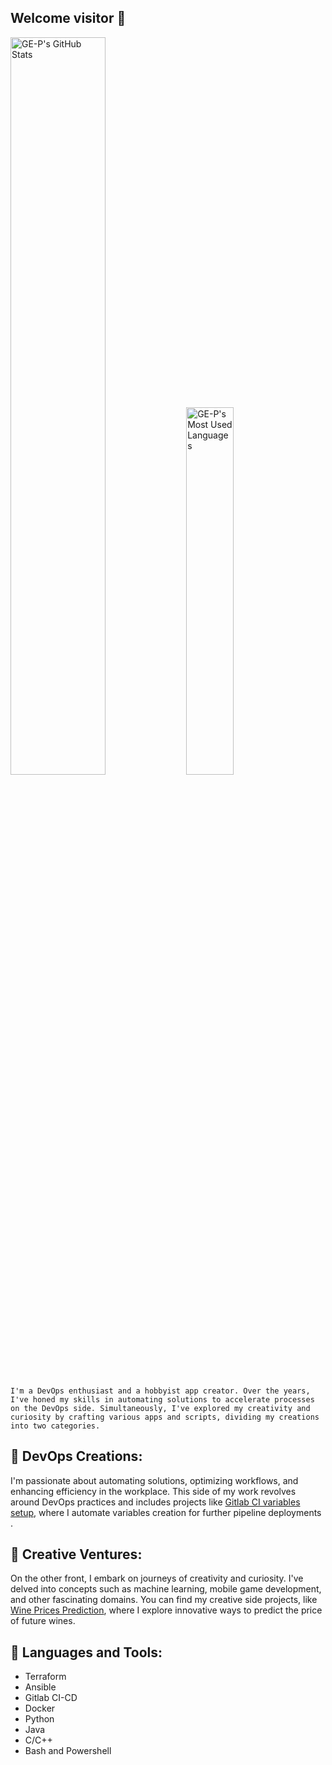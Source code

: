 ## Welcome visitor 👋

<div>
    <img width="55%" alt="GE-P's GitHub Stats" src="https://github-readme-stats-sigma-five.vercel.app/api?username=GE-P&show_icons=true&theme=tokyonight&include_all_commits=true&hide=issues" />
    <img width="38.8%" alt="GE-P's Most Used Languages" src="https://github-readme-stats-sigma-five.vercel.app/api/top-langs/?username=GE-P&theme=tokyonight&layout=compact"/>
</div>

<!--<div align="center">
    <img width="200%" src="https://github.com/GE-P/GE-P/blob/main/blue.gif"/>
</div>
-->

    I'm a DevOps enthusiast and a hobbyist app creator. Over the years, I've honed my skills in automating solutions to accelerate processes on the DevOps side. Simultaneously, I've explored my creativity and curiosity by crafting various apps and scripts, dividing my creations into two categories.

## 🔧 **DevOps Creations**: 

I'm passionate about automating solutions, optimizing workflows, and enhancing efficiency in the workplace. This side of my work revolves around DevOps practices and includes projects like [Gitlab CI variables setup](https://github.com/GE-P/Gitlab-CI-Variables-Setup), where I automate variables creation for further pipeline deployments .

## 🚀 **Creative Ventures**: 

On the other front, I embark on journeys of creativity and curiosity. I've delved into concepts such as machine learning, mobile game development, and other fascinating domains. You can find my creative side projects, like [Wine Prices Prediction](https://github.com/GE-P/Wine-Price-Prediction), where I explore innovative ways to predict the price of future wines.

## 🔨 **Languages and Tools**:

- Terraform
- Ansible
- Gitlab CI-CD
- Docker
- Python
- Java
- C/C++
- Bash and Powershell

<!--
**GE-P/GE-P** is a ✨ _special_ ✨ repository because its `README.md` (this file) appears on your GitHub profile.

Here are some ideas to get you started:

- 🔭 I’m currently working on ...
- 🌱 I’m currently learning ...
- 👯 I’m looking to collaborate on ...
- 🤔 I’m looking for help with ...
- 💬 Ask me about ...
- 📫 How to reach me: ...
- 😄 Pronouns: ...
- ⚡ Fun fact: ...
-->
